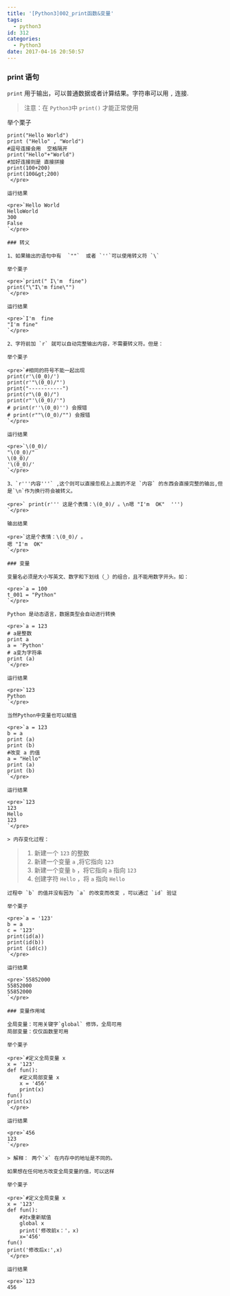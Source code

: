 ```yaml
---
title: '[Python3]002_print函数&变量'
tags:
  - python3
id: 312
categories:
  - Python3
date: 2017-04-16 20:50:57
---
```


### print 语句

`print`  用于输出，可以普通数据或者计算结果。字符串可以用 `,` 连接.

> 注意：在 `Python3`中 `print()` 才能正常使用

举个栗子

    print("Hello World")
    print ("Hello" , "World") 
    #逗号连接会用  空格隔开
    print("Hello"+"World")
    #加好连接则是 直接拼接
    print(100+200)
    print(100&gt;200)
    `</pre>

    运行结果

    <pre>`Hello World
    HelloWorld
    300
    False
    `</pre>

    ### 转义

    1、如果输出的语句中有  `""`  或者 `''`可以使用转义符 `\`

    举个栗子

    <pre>`print(" I\'m  fine")
    print("\"I\'m fine\"")
    `</pre>

    运行结果

    <pre>`I'm  fine 
    "I'm fine"
    `</pre>

    2、字符前加 `r` 就可以自动完整输出内容，不需要转义符。但是：

    举个栗子

    <pre>`#相同的符号不能一起出现
    print(r'\(0_0)/')
    print(r'"\(0_0)/"')
    print("-----------")
    print(r"\(0_0)/")
    print(r"'\(0_0)/'")
    # print(r''\(0_0)'') 会报错
    # print(r""\(0_0)/"") 会报错
    `</pre>

    运行结果

    <pre>`\(0_0)/
    "\(0_0)/"
    \(0_0)/
    '\(0_0)/'
    `</pre>

    3、`r'''内容'''` ,这个则可以直接忽视上上面的不足 `内容` 的东西会直接完整的输出,但是`\n`作为换行符会被转义。

    <pre>` print(r''' 这是个表情：\(0_0)/ 。\n嗯 "I'm  OK"  ''')
    `</pre>

    输出结果

    <pre>`这是个表情：\(0_0)/ 。
    嗯 "I'm  OK"
    `</pre>

    ### 变量

    变量名必须是大小写英文、数字和下划线（_）的组合，且不能用数字开头。如：

    <pre>`a = 100
    t_001 = "Python"
    `</pre>

    Python 是动态语言，数据类型会自动进行转换

    <pre>`a = 123 
    # a是整数
    print a
    a = 'Python'   
    # a变为字符串
    print (a)
    `</pre>

    运行结果

    <pre>`123
    Python
    `</pre>

    当然Python中变量也可以赋值

    <pre>`a = 123
    b = a 
    print (a)
    print (b)
    #改变 a 的值
    a = "Hello"
    print (a)
    print (b)
    `</pre>

    运行结果

    <pre>`123
    123
    Hello
    123
    `</pre>

    > 内存变化过程：
> 
> 1.  新建一个 `123` 的整数
> 2.  新建一个变量 `a` ,将它指向 `123`
> 3.  新建一个变量 `b` ，将它指向 `a` 指向 `123`
> 4.  创建字符 `Hello` ，将 `a` 指向 `Hello`

    过程中 `b` 的值并没有因为 `a` 的改变而改变 ，可以通过 `id` 验证

    举个栗子

    <pre>`a = '123'
    b = a
    c = '123'
    print(id(a))
    print(id(b))
    print (id(c))
    `</pre>

    运行结果

    <pre>`55852000
    55852000
    55852000
    `</pre>

    ### 变量作用域

    全局变量：可用关键字`global` 修饰，全局可用
    局部变量：仅仅函数里可用

    举个栗子

    <pre>`#定义全局变量 x
    x = '123'
    def fun():
        #定义局部变量 x
        x = '456'
        print(x)
    fun()
    print(x)
    `</pre>

    运行结果

    <pre>`456
    123
    `</pre>

    > 解释： 两个`x` 在内存中的地址是不同的。

    如果想在任何地方改变全局变量的值，可以这样

    举个栗子

    <pre>`#定义全局变量 x
    x = '123'
    def fun():
        #对x重新赋值
        global x
        print('修改前x：'，x)
        x='456'
    fun()
    print('修改后x:',x)
    `</pre>

    运行结果

    <pre>`123
    456
    